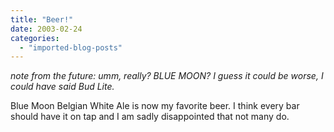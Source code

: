 ```yaml
---
title: "Beer!"
date: 2003-02-24
categories: 
  - "imported-blog-posts"
---
```


_note from the future: umm, really? BLUE MOON? I guess it could be worse, I could have said Bud Lite._

Blue Moon Belgian White Ale is now my favorite beer. I think every bar should have it on tap and I am sadly disappointed that not many do.
